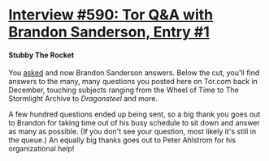 # [Interview #590: Tor Q&A with Brandon Sanderson, Entry #1](https://www.theoryland.com/intvmain.php?i=590#1)

#### Stubby The Rocket

You
[asked](http://www.tor.com/blogs/2010/12/open-call-for-brandon-sanderson-questions)
and now Brandon Sanderson answers. Below the cut, you'll find answers to the many, many questions you posted here on Tor.com back in December, touching subjects ranging from the Wheel of Time to The Stormlight Archive to
*Dragonsteel*
and more.

A few hundred questions ended up being sent, so a big thank you goes out to Brandon for taking time out of his busy schedule to sit down and answer as many as possible. (If you don't see your question, most likely it's still in the queue.) An equally big thanks goes out to Peter Ahlstrom for his organizational help!

